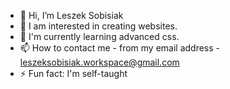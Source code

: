 - 👋 Hi, I’m Leszek Sobisiak
- 👀 I am interested in creating websites.
- 🌱 I'm currently learning advanced css.
- 📫 How to contact me - from my email address - leszeksobisiak.workspace@gmail.com 
- ⚡ Fun fact: I'm self-taught

<!---
Leszek-SobisiakW/Leszek-SobisiakW is a ✨ special ✨ repository because its `README.md` (this file) appears on your GitHub profile.
You can click the Preview link to take a look at your changes.
--->
